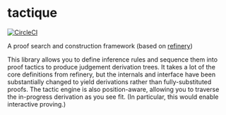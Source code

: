# tactique

[![CircleCI](https://circleci.com/gh/ejconlon/tactique/tree/master.svg?style=svg)](https://circleci.com/gh/ejconlon/tactique/tree/master)

A proof search and construction framework (based on [refinery](https://hackage.haskell.org/package/refinery))

This library allows you to define inference rules and sequence them into proof tactics to produce judgement derivation trees. It takes a lot of the core definitions from refinery, but the internals and interface have been substantially changed to yield derivations rather than fully-substituted proofs. The tactic engine is also position-aware, allowing you to traverse the in-progress derivation as you see fit. (In particular, this would enable interactive proving.)
